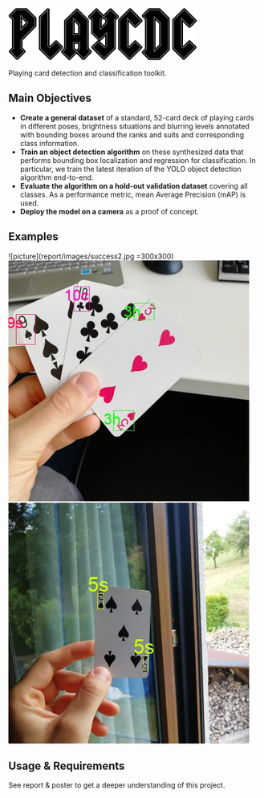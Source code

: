 ![picture](poster/figures/playcdc.png)

Playing card detection and classification toolkit.

## Main Objectives

- **Create a general dataset** of a standard, 52-card deck of playing cards  in different poses, brightness situations and blurring levels annotated with bounding boxes around the ranks and suits and corresponding class information.
- **Train an object detection algorithm** on these synthesized data that performs bounding box localization and regression for classification. In particular, we train  the latest iteration of the YOLO object detection algorithm end-to-end.
- **Evaluate the algorithm on a hold-out validation dataset** covering all classes. As a performance metric, mean Average Precision (mAP) is used.
- **Deploy the model on a camera** as a proof of concept.

## Examples
![picture](report/images/success2.jpg =300x300)
![picture](report/images/predictions.jpg)
![picture](report/images/success3.jpg)

## Usage & Requirements
See report & poster to get a deeper understanding of this project.
